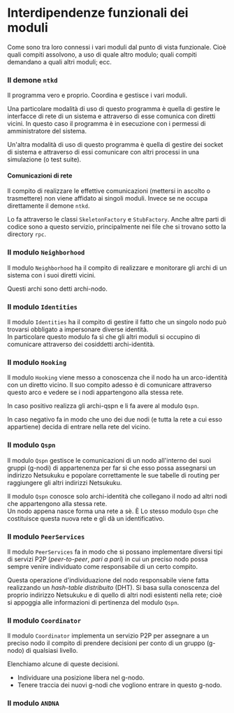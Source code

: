 # Interdipendenze funzionali dei moduli

Come sono tra loro connessi i vari moduli dal punto di vista funzionale. Cioè
quali compiti assolvono, a uso di quale altro modulo; quali compiti demandano
a quali altri moduli; ecc.

### Il demone `ntkd`

Il programma vero e proprio. Coordina e gestisce i vari moduli.

Una particolare modalità di uso di questo programma è quella di gestire le interfacce di rete di un
sistema e attraverso di esse comunica con diretti vicini. In questo caso il programma è in esecuzione
con i permessi di amministratore del sistema.

Un'altra modalità di uso di questo programma è quella di gestire dei socket di sistema e
attraverso di essi comunicare con altri processi in una simulazione (o test suite).

#### Comunicazioni di rete

Il compito di realizzare le effettive comunicazioni (mettersi in ascolto o trasmettere)
non viene affidato ai singoli moduli. Invece se ne occupa direttamente il demone `ntkd`.

Lo fa attraverso le classi `SkeletonFactory` e `StubFactory`. Anche altre parti di codice
sono a questo servizio, principalmente nei file che si trovano sotto la directory `rpc`.

### Il modulo `Neighborhood`

Il modulo `Neighborhood` ha il compito di realizzare e monitorare gli archi di un sistema con
i suoi diretti vicini.

Questi archi sono detti archi-nodo.

### Il modulo `Identities`

Il modulo `Identities` ha il compito di gestire il fatto che un singolo nodo può trovarsi
obbligato a impersonare diverse identità.  
In particolare questo modulo fa sì che gli altri moduli si occupino di comunicare attraverso
dei cosiddetti archi-identità.

### Il modulo `Hooking`

Il modulo `Hooking` viene messo a conoscenza che il nodo ha un arco-identità con un diretto
vicino. Il suo compito adesso è di comunicare attraverso questo arco e vedere se i nodi appartengono
alla stessa rete.

In caso positivo realizza gli archi-qspn e li fa avere al modulo `Qspn`.

In caso negativo fa in modo che uno dei due nodi (e tutta la rete a cui esso appartiene)
decida di entrare nella rete del vicino.

### Il modulo `Qspn`

Il modulo `Qspn` gestisce le comunicazioni di un nodo all'interno dei suoi gruppi (g-nodi) di
appartenenza per far sì che esso possa assegnarsi un indirizzo Netsukuku e
popolare correttamente le sue tabelle di routing per raggiungere gli altri indirizzi Netsukuku.

Il modulo `Qspn` conosce solo archi-identità che collegano il nodo ad altri nodi che
appartengono alla stessa rete.  
Un nodo appena nasce forma una rete a sè. È Lo stesso modulo `Qspn` che costituisce
questa nuova rete e gli dà un identificativo.

### Il modulo `PeerServices`

Il modulo `PeerServices` fa in modo che si possano implementare diversi tipi di servizi P2P
(*peer-to-peer*, *pari a pari*) in cui un preciso nodo possa sempre venire individuato come
responsabile di un certo compito.

Questa operazione d'individuazione del nodo responsabile viene fatta realizzando
un *hash-table distribuito* (DHT). Si basa sulla conoscenza del proprio indirizzo Netsukuku
e di quello di altri nodi esistenti nella rete; cioè si appoggia alle informazioni di
pertinenza del modulo `Qspn`.

### Il modulo `Coordinator`

Il modulo `Coordinator` implementa un servizio P2P per assegnare a un preciso nodo il compito
di prendere decisioni per conto di un gruppo (g-nodo) di qualsiasi livello.

Elenchiamo alcune di queste decisioni.

*   Individuare una posizione libera nel g-nodo.
*   Tenere traccia dei nuovi g-nodi che vogliono entrare in questo g-nodo.

### Il modulo `ANDNA`
